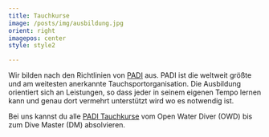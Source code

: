 ```yaml
---
title: Tauchkurse
image: /posts/img/ausbildung.jpg
orient: right
imagepos: center
style: style2

---
```

Wir bilden nach den Richtlinien von [PADI](http://www.padi.com/) aus. PADI ist die weltweit größte und am weitesten anerkannte Tauchsportorganisation. Die Ausbildung orientiert sich an Leistungen, so dass jeder in seinem eigenen Tempo lernen kann und genau dort vermehrt unterstützt wird wo es notwendig ist.

Bei uns kannst du alle [PADI Tauchkurse](https://www.padi.com/de/kurse) vom Open Water Diver (OWD) bis zum Dive Master (DM) absolvieren.
